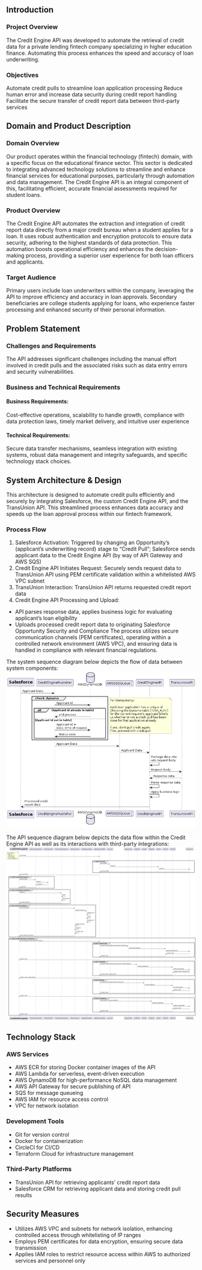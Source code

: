## Introduction
### Project Overview
The Credit Engine API was developed to automate the retrieval of credit data for a private lending fintech company specializing in higher education finance. Automating this process enhances the speed and accuracy of loan underwriting.
### Objectives
Automate credit pulls to streamline loan application processing
Reduce human error and increase data security during credit report handling
Facilitate the secure transfer of credit report data between third-party services
## Domain and Product Description
### Domain Overview
Our product operates within the financial technology (fintech) domain, with a specific focus on the educational finance sector. This sector is dedicated to integrating advanced technology solutions to streamline and enhance financial services for educational purposes, particularly through automation and data management. The Credit Engine API is an integral component of this, facilitating efficient, accurate financial assessments required for student loans.
### Product Overview
The Credit Engine API automates the extraction and integration of credit report data directly from a major credit bureau when a student applies for a loan. It uses robust authentication and encryption protocols to ensure data security, adhering to the highest standards of data protection. This automation boosts operational efficiency and enhances the decision-making process, providing a superior user experience for both loan officers and applicants.
### Target Audience
Primary users include loan underwriters within the company, leveraging the API to improve efficiency and accuracy in loan approvals. Secondary beneficiaries are college students applying for loans, who experience faster processing and enhanced security of their personal information.
## Problem Statement
### Challenges and Requirements
The API addresses significant challenges including the manual effort involved in credit pulls and the associated risks such as data entry errors and security vulnerabilities.
### Business and Technical Requirements
#### Business Requirements: 
Cost-effective operations, scalability to handle growth, compliance with data protection laws, timely market delivery, and intuitive user experience
#### Technical Requirements: 
Secure data transfer mechanisms, seamless integration with existing systems, robust data management and integrity safeguards, and specific technology stack choices.
## System Architecture & Design 
This architecture is designed to automate credit pulls efficiently and securely by integrating Salesforce, the custom Credit Engine API, and the TransUnion API. This streamlined process enhances data accuracy and speeds up the loan approval process within our fintech framework.
### Process Flow
1. Salesforce Activation: Triggered by changing an Opportunity’s (applicant’s underwriting record) stage to “Credit Pull”; Salesforce sends applicant data to the Credit Engine API (by way of API Gateway and AWS SQS)
2. Credit Engine API Initiates Request: Securely sends request data to TransUnion API using PEM certificate validation within a whitelisted AWS VPC subnet
3. TransUnion Interaction: TransUnion API returns requested credit report data
4. Credit Engine API Processing and Upload:
- API parses response data, applies business logic for evaluating applicant’s loan eligibility
- Uploads processed credit report data to originating Salesforce Opportunity
Security and Compliance
The process utilizes secure communication channels (PEM certificates), operating within a controlled network environment (AWS VPC), and ensuring data is handled in compliance with relevant financial regulations.

The system sequence diagram below depicts the flow of data between system components:
![Credit Engine API System Sequence Diagram](./docs/system_sequence_diagram.png)

The API sequence diagram below depicts the data flow within the Credit Engine API as well as its interactions with third-party integrations:
![Credit Engine API Sequence Diagram](./docs/api_sequence_diagram.png)


## Technology Stack
### AWS Services
- AWS ECR for storing Docker container images of the API
- AWS Lambda for serverless, event-driven execution
- AWS DynamoDB for high-performance NoSQL data management 
- AWS API Gateway for secure publishing of API
- SQS for message queueing
- AWS IAM for resource access control
- VPC for network isolation
### Development Tools
- Git for version control
- Docker for containerization
- CircleCI for CI/CD
- Terraform Cloud for infrastructure management
### Third-Party Platforms
- TransUnion API for retrieving applicants’ credit report data
- Salesforce CRM for retrieving applicant data and storing credit pull results
## Security Measures
- Utilizes AWS VPC and subnets for network isolation, enhancing controlled access through whitelisting of IP ranges
- Employs PEM certificates for data encryption, ensuring secure data transmission
- Applies IAM roles to restrict resource access within AWS to authorized services and personnel only
